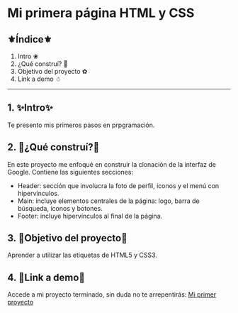 # Mi primera página HTML y CSS

## ⚜Índice⚜

1. Intro ❀
2. ¿Qué construí? 🥰
3. Objetivo del proyecto ✿
4. Link a demo ☃


****

## 1. ✨Intro✨
Te presento mis primeros pasos en prpgramación.

## 2. 💖¿Qué construí?💖
En este proyecto me enfoqué en construir la clonación de la interfaz de Google.
Contiene las siguientes secciones:
* Header: sección que involucra la foto de perfil, íconos y el menú con hipervínculos.
* Main: incluye elementos centrales de la página: logo, barra de búsqueda, íconos y botones.
* Footer: incluye hipervínculos al final de la página.

## 3. 🌹Objetivo del proyecto🎨
Aprender a utilizar las etiquetas de HTML5 y CSS3.

## 4. 🌺Link a demo🌺
Accede a mi proyecto terminado, sin duda no te arrepentirás: [Mi primer proyecto](https://sparkly-semolina-5e54ef.netlify.app)

